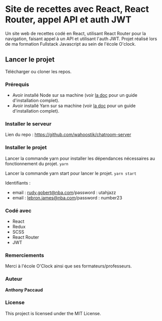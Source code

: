 # Site de recettes avec React, React Router, appel API et auth JWT

Un site web de recettes codé en React, utilisant React Router pour la navigation, faisant appel à un API et utilisant l'auth JWT.
Projet réalisé lors de ma formation Fullstack Javascript au sein de l'école O'clock.

## Lancer le projet

Télécharger ou cloner les repos.

### Prérequis

* Avoir installé Node sur sa machine (voir [la doc](https://nodejs.org/en/docs/) pour un guide d'installation complet).
* Avoir installé Yarn sur sa machine (voir [la doc](https://yarnpkg.com/getting-started/install) pour un guide d'installation complet).

### Installer le serveur
Lien du repo : https://github.com/wahoostik/chatroom-server

### Installer le projet

Lancer la commande yarn pour installer les dépendances nécessaires au fonctionnement du projet.
`yarn`

Lancer la commande yarn start pour lancer le projet.
`yarn start`

Identifiants :
- email : rudy.gobert@nba.com/password : utahjazz
- email : lebron.james@nba.com/password : number23

### Codé avec

* React
* Redux
* SCSS
* React Router
* JWT

### Remerciements

Merci à l'école O'Clock ainsi que ses formateurs/professeurs.

### Auteur

**Anthony Paccaud**

### License

This project is licensed under the MIT License.

